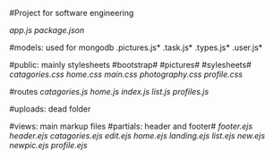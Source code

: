 #Project for software engineering

*app.js*
*package.json*

#models: used for mongodb
	.pictures.js*
	.task.js*
	.types.js*
	.user.js*

#public: mainly stylesheets
	#bootstrap#
	#pictures#
	#sylesheets#
		*catagories.css*
		*home.css*
		*main.css*
		*photography.css*
		*profile.css*

#routes
	*catagories.js*
	*home.js*
	*index.js*
	*list.js*
	*profiles.js*

#uploads: dead folder

#views: main markup files
	#partials: header and footer#
		*footer.ejs*
		*header.ejs*
	*catagories.ejs*
	*edit.ejs*
	*home.ejs*
	*landing.ejs*
	*list.ejs*
	*new.ejs*
	*newpic.ejs*
	*profile.ejs*